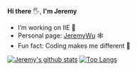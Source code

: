 ### 
**Hi there** 🖐️, **I'm Jeremy**

- I’m working on IIE 🥇
- Personal page: [JeremyWu](https://jeremywu917.github.io/) 🕸️
- Fun fact: Coding makes me different 🚀

[![Jeremy's github stats](https://github-readme-stats.vercel.app/api?username=jeremywu917&hide=stars&count_private=true&show_icons=true&theme=dark)](https://github.com/jeremywu917/)
[![Top Langs](https://github-readme-stats.vercel.app/api/top-langs/?username=jeremywu917&layout=compact&show_icons=true&theme=dark&langs_count=8)](https://github.com/jeremywu917/)
